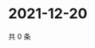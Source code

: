 # 2021-12-20

共 0 条

<!-- BEGIN WEIBO -->
<!-- 最后更新时间 Mon Dec 20 2021 22:13:59 GMT+0800 (China Standard Time) -->

<!-- END WEIBO -->
